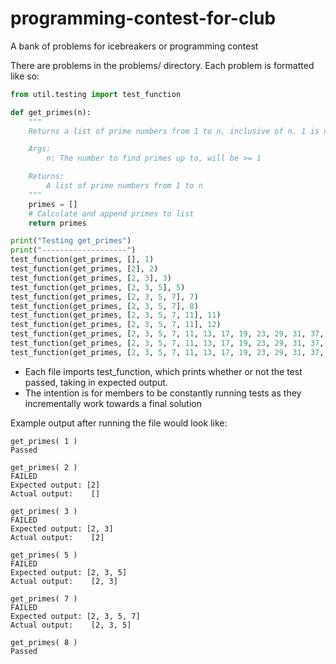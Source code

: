 # programming-contest-for-club
A bank of problems for icebreakers or programming contest

There are problems in the problems/ directory. Each problem is formatted like so:

```python
from util.testing import test_function

def get_primes(n):
    """
    Returns a list of prime numbers from 1 to n, inclusive of n. 1 is not prime

    Args:
        n: The number to find primes up to, will be >= 1

    Returns:
        A list of prime numbers from 1 to n
    """
    primes = []
    # Calculate and append primes to list
    return primes

print("Testing get_primes")
print("-------------------")
test_function(get_primes, [], 1)
test_function(get_primes, [2], 2)
test_function(get_primes, [2, 3], 3)
test_function(get_primes, [2, 3, 5], 5)
test_function(get_primes, [2, 3, 5, 7], 7)
test_function(get_primes, [2, 3, 5, 7], 8)
test_function(get_primes, [2, 3, 5, 7, 11], 11)
test_function(get_primes, [2, 3, 5, 7, 11], 12)
test_function(get_primes, [2, 3, 5, 7, 11, 13, 17, 19, 23, 29, 31, 37, 41, 43, 47, 53, 59, 61, 67, 71, 73], 73)
test_function(get_primes, [2, 3, 5, 7, 11, 13, 17, 19, 23, 29, 31, 37, 41, 43, 47, 53, 59, 61, 67, 71, 73], 78)
test_function(get_primes, [2, 3, 5, 7, 11, 13, 17, 19, 23, 29, 31, 37, 41, 43, 47, 53, 59, 61, 67, 71, 73, 79, 83, 89, 97, 101, 103, 107], 107)
```

- Each file imports test_function, which prints whether or not the test passed, taking in expected output.
- The intention is for members to be constantly running tests as they incrementally work towards a final solution

Example output after running the file would look like:
```
get_primes( 1 )
Passed

get_primes( 2 )
FAILED
Expected output: [2]
Actual output:    []

get_primes( 3 )
FAILED
Expected output: [2, 3]
Actual output:    [2]

get_primes( 5 )
FAILED
Expected output: [2, 3, 5]
Actual output:    [2, 3]

get_primes( 7 )
FAILED
Expected output: [2, 3, 5, 7]
Actual output:    [2, 3, 5]

get_primes( 8 )
Passed
```
